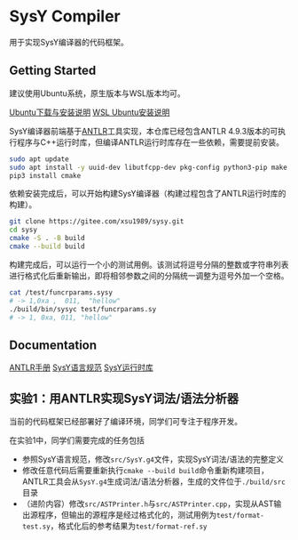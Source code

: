 # SysY Compiler

用于实现SysY编译器的代码框架。

## Getting Started

建议使用Ubuntu系统，原生版本与WSL版本均可。

[Ubuntu下载与安装说明](https://ubuntu.com/download/desktop)
[WSL Ubuntu安装说明](https://learn.microsoft.com/en-us/windows/wsl/install)

SysY编译器前端基于[ANTLR](https://www.antlr.org/index.html)工具实现，本仓库已经包含ANTLR 4.9.3版本的可执行程序与C++运行时库，但编译ANTLR运行时库存在一些依赖，需要提前安装。

```bash
sudo apt update
sudo apt install -y uuid-dev libutfcpp-dev pkg-config python3-pip make git
pip3 install cmake
```

依赖安装完成后，可以开始构建SysY编译器（构建过程包含了ANTLR运行时库的构建）。

```bash
git clone https://gitee.com/xsu1989/sysy.git
cd sysy
cmake -S . -B build
cmake --build build
```

构建完成后，可以运行一个小的测试用例。该测试将逗号分隔的整数或字符串列表进行格式化后重新输出，即将相邻参数之间的分隔统一调整为逗号外加一个空格。

```bash
cat /test/funcrparams.sysy
# -> 1,0xa ,  011,	"hellow"
./build/bin/sysyc test/funcrparams.sy
# -> 1, 0xa, 011, "hellow"
```

## Documentation

[ANTLR手册](doc/The%20Definitive%20ANTLR%204%20Reference.pdf)
[SysY语言规范](doc/sysy-2022-spec.pdf)
[SysY运行时库](doc/sysy-2022-runtime.pdf)

## 实验1：用ANTLR实现SysY词法/语法分析器  

当前的代码框架已经部署好了编译环境，同学们可专注于程序开发。

在实验1中，同学们需要完成的任务包括

- 参照SysY语言规范，修改`src/SysY.g4`文件，实现SysY词法/语法的完整定义
- 修改任意代码后需要重新执行`cmake --build build`命令重新构建项目，ANTLR工具会从`SysY.g4`生成词法/语法分析器，生成的文件位于`./build/src`目录
- （进阶内容）修改`src/ASTPrinter.h`与`src/ASTPrinter.cpp`，实现从AST输出源程序，但输出的源程序是经过格式化的，测试用例为`test/format-test.sy`，格式化后的参考结果为`test/format-ref.sy`
